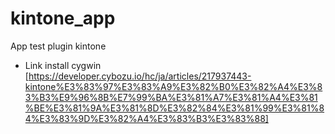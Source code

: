# kintone_app
App test plugin kintone
* Link install cygwin
[https://developer.cybozu.io/hc/ja/articles/217937443-kintone%E3%83%97%E3%83%A9%E3%82%B0%E3%82%A4%E3%83%B3%E9%96%8B%E7%99%BA%E3%81%A7%E3%81%A4%E3%81%BE%E3%81%9A%E3%81%8D%E3%82%84%E3%81%99%E3%81%84%E3%83%9D%E3%82%A4%E3%83%B3%E3%83%88]